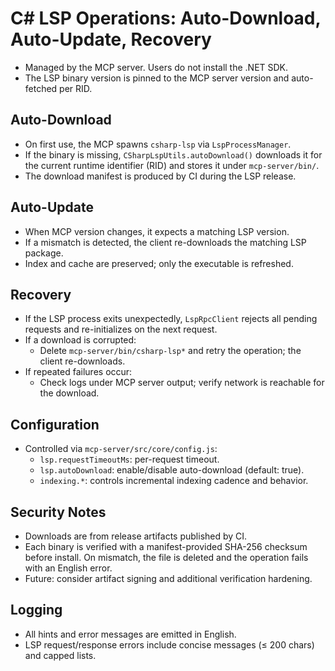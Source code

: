 # C# LSP Operations: Auto-Download, Auto-Update, Recovery

- Managed by the MCP server. Users do not install the .NET SDK.
- The LSP binary version is pinned to the MCP server version and auto-fetched per RID.

## Auto-Download
- On first use, the MCP spawns `csharp-lsp` via `LspProcessManager`.
- If the binary is missing, `CSharpLspUtils.autoDownload()` downloads it for the current runtime identifier (RID) and stores it under `mcp-server/bin/`.
- The download manifest is produced by CI during the LSP release.

## Auto-Update
- When MCP version changes, it expects a matching LSP version.
- If a mismatch is detected, the client re-downloads the matching LSP package.
- Index and cache are preserved; only the executable is refreshed.

## Recovery
- If the LSP process exits unexpectedly, `LspRpcClient` rejects all pending requests and re-initializes on the next request.
- If a download is corrupted:
  - Delete `mcp-server/bin/csharp-lsp*` and retry the operation; the client re-downloads.
- If repeated failures occur:
  - Check logs under MCP server output; verify network is reachable for the download.

## Configuration
- Controlled via `mcp-server/src/core/config.js`:
  - `lsp.requestTimeoutMs`: per-request timeout.
  - `lsp.autoDownload`: enable/disable auto-download (default: true).
  - `indexing.*`: controls incremental indexing cadence and behavior.

## Security Notes
- Downloads are from release artifacts published by CI.
- Each binary is verified with a manifest-provided SHA-256 checksum before install. On mismatch, the file is deleted and the operation fails with an English error.
- Future: consider artifact signing and additional verification hardening.

## Logging
- All hints and error messages are emitted in English.
- LSP request/response errors include concise messages (≤ 200 chars) and capped lists.
